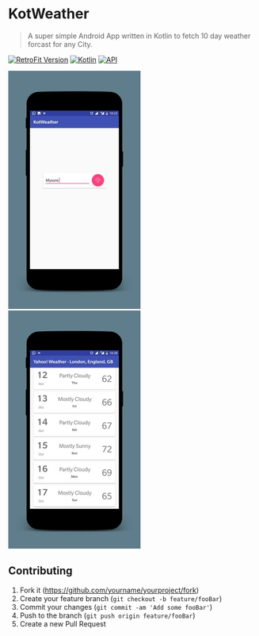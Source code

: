 # KotWeather
> A super simple Android App written in Kotlin to fetch 10 day weather forcast for any City.

[![RetroFit Version][retro-image]][retro-url]
[![Kotlin][kotlin-image]][kotlin-url]
[![API][yahoo-image]][yahoo-url]

![](main-screen.jpg) ![](weather-list.jpg)

## Contributing

1. Fork it (<https://github.com/yourname/yourproject/fork>)
2. Create your feature branch (`git checkout -b feature/fooBar`)
3. Commit your changes (`git commit -am 'Add some fooBar'`)
4. Push to the branch (`git push origin feature/fooBar`)
5. Create a new Pull Request

<!-- Markdown link & img dfn's -->
[retro-image]: https://img.shields.io/badge/retrofit-v2.3.0-green.svg
[retro-url]: http://square.github.io/retrofit/
[kotlin-image]: https://img.shields.io/badge/Kotlin-v1.1.51-red.svg
[kotlin-url]: https://kotlinlang.org/
[yahoo-image]: https://img.shields.io/badge/Yahoo%20Weather-API-blue.svg
[yahoo-url]: https://developer.yahoo.com/weather/
